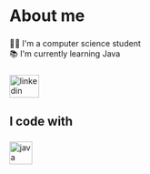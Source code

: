 <h1 align="left">About me</h1>

###

<p align="left">👋🏻 I'm a computer science student<br>📚 I'm currently learning Java</p>

###

<div align="left">
  <a href="https://www.linkedin.com/in/luca-acquati-281b4b285/" target="_blank">
    <img src="https://raw.githubusercontent.com/maurodesouza/profile-readme-generator/master/src/assets/icons/social/linkedin/default.svg" width="52" height="40" alt="linkedin logo"  />
  </a>
</div>

###

<h2 align="left">I code with</h2>

###

<div align="left">
  <img src="https://skillicons.dev/icons?i=java" height="40" alt="java logo"  />
</div>

###
